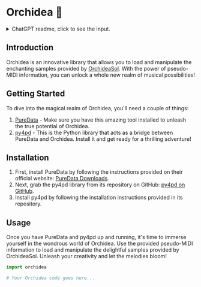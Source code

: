 # Orchidea 🌺

<details>
  <summary>ChatGPT readme, click to see the input.</summary>

``` 
This is a readme, can you make it look more interesting:

Load the OrchideaSol samples using pseudo-midi info. 

This is one py4pd library for PureData. You need to use PureData and py4pd.

```

</details>

## Introduction

Orchidea is an innovative library that allows you to load and manipulate the enchanting samples provided by [OrchideaSol](https://forum.ircam.fr/projects/detail/orchideasol/). With the power of pseudo-MIDI information, you can unlock a whole new realm of musical possibilities!

## Getting Started

To dive into the magical realm of Orchidea, you'll need a couple of things:

1. [PureData](http://puredata.info/downloads/pure-data) - Make sure you have this amazing tool installed to unleash the true potential of Orchidea.
2. [py4pd](https://github.com/charlesneimog/py4pd) - This is the Python library that acts as a bridge between PureData and Orchidea. Install it and get ready for a thrilling adventure!

## Installation

1. First, install PureData by following the instructions provided on their official website: [PureData Downloads](http://puredata.info/downloads/pure-data).
2. Next, grab the py4pd library from its repository on GitHub: [py4pd on GitHub](https://github.com/charlesneimog/py4pd).
3. Install py4pd by following the installation instructions provided in its repository.

## Usage

Once you have PureData and py4pd up and running, it's time to immerse yourself in the wondrous world of Orchidea. Use the provided pseudo-MIDI information to load and manipulate the delightful samples provided by OrchideaSol. Unleash your creativity and let the melodies bloom!

```python
import orchidea

# Your Orchidea code goes here...


